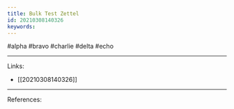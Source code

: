 ```yaml
---
title: Bulk Test Zettel
id: 20210308140326
keywords:
---
```

#alpha #bravo #charlie #delta #echo

---
Links:

- [[20210308140326]]

---
References:
